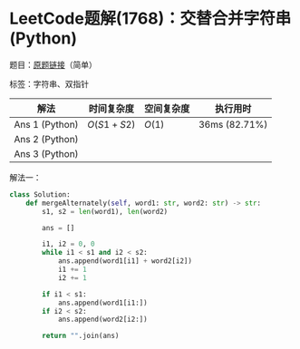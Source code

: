 # LeetCode题解(1768)：交替合并字符串(Python)

题目：[原题链接](https://leetcode-cn.com/problems/merge-strings-alternately/)（简单）

标签：字符串、双指针

| 解法           | 时间复杂度 | 空间复杂度 | 执行用时      |
| -------------- | ---------- | ---------- | ------------- |
| Ans 1 (Python) | $O(S1+S2)$ | $O(1)$     | 36ms (82.71%) |
| Ans 2 (Python) |            |            |               |
| Ans 3 (Python) |            |            |               |

解法一：

```python
class Solution:
    def mergeAlternately(self, word1: str, word2: str) -> str:
        s1, s2 = len(word1), len(word2)

        ans = []

        i1, i2 = 0, 0
        while i1 < s1 and i2 < s2:
            ans.append(word1[i1] + word2[i2])
            i1 += 1
            i2 += 1

        if i1 < s1:
            ans.append(word1[i1:])
        if i2 < s2:
            ans.append(word2[i2:])

        return "".join(ans)
```

